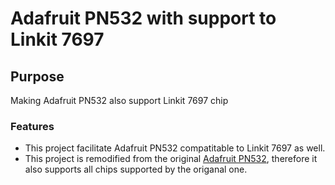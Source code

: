 # Adafruit PN532 with support to Linkit 7697
## Purpose
Making Adafruit PN532 also support Linkit 7697 chip
### Features
- This project facilitate Adafruit PN532 compatitable to Linkit 7697 as well.
- This project is remodified from the original [Adafruit PN532](https://github.com/adafruit/Adafruit-PN532), therefore it also supports all chips supported by the origanal one.
